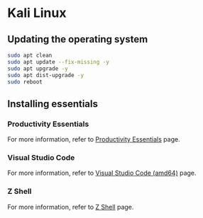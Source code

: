 # Kali Linux

## Updating the operating system

```bash
sudo apt clean
sudo apt update --fix-missing -y
sudo apt upgrade -y
sudo apt dist-upgrade -y
sudo reboot
```

## Installing essentials

### Productivity Essentials

For more information, refer to [Productivity Essentials](../shared/productivity-essentials/README.md) page.

### Visual Studio Code

For more information, refer to [Visual Studio Code (amd64)](../shared/code-amd64/README.md) page.

### Z Shell

For more information, refer to [Z Shell](../shared/zsh/README.md) page.

